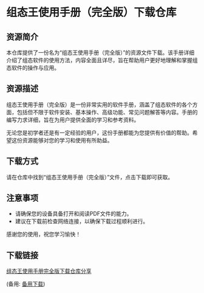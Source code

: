 # 组态王使用手册（完全版）下载仓库

## 资源简介

本仓库提供了一份名为“组态王使用手册（完全版）”的资源文件下载。该手册详细介绍了组态软件的使用方法，内容全面且详尽，旨在帮助用户更好地理解和掌握组态软件的操作与应用。

## 资源描述

组态王使用手册（完全版）是一份非常实用的软件手册，涵盖了组态软件的各个方面，包括但不限于软件安装、基本操作、高级功能、常见问题解答等内容。手册的编写力求详细，旨在为用户提供全面的学习和参考资料。

无论您是初学者还是有一定经验的用户，这份手册都能为您提供有价值的帮助。希望这份资源能够对您的学习和使用有所助益。

## 下载方式

请在仓库中找到“组态王使用手册（完全版）”文件，点击下载即可获取。

## 注意事项

- 请确保您的设备具备打开和阅读PDF文件的能力。
- 建议在下载前检查网络连接，以确保下载过程顺利进行。

感谢您的使用，祝您学习愉快！

## 下载链接
[组态王使用手册完全版下载仓库分享](https://pan.quark.cn/s/721a4ccb407b) 

(备用: [备用下载](https://pan.baidu.com/s/1tN9C7Uj5BtT9yH3z1rZr-w?pwd=5c2m))
